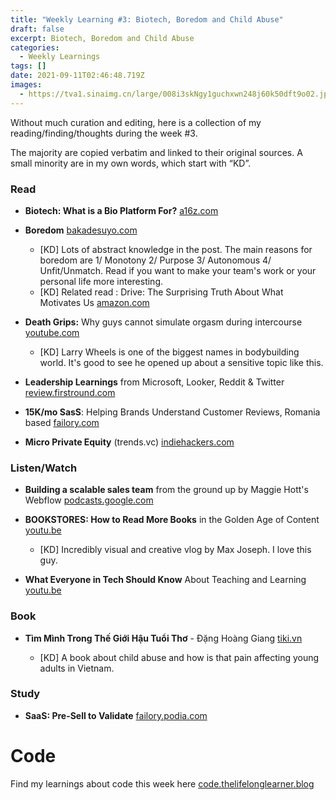 ```yaml
---
title: "Weekly Learning #3: Biotech, Boredom and Child Abuse"
draft: false
excerpt: Biotech, Boredom and Child Abuse
categories:
  - Weekly Learnings
tags: []
date: 2021-09-11T02:46:48.719Z
images:
  - https://tva1.sinaimg.cn/large/008i3skNgy1guchxwn248j60k50dft9o02.jpg
---
```

Without much curation and editing, here is a collection of my reading/finding/thoughts during the week #3.

The majority are copied verbatim and linked to their original sources. A small minority are in my own words, which start with “KD”.

### Read

* **Biotech: What is a Bio Platform For?** [a16z.com](https://a16z.com/2021/01/08/bio-platform-companies/)
* **Boredom** [bakadesuyo.com](https://www.bakadesuyo.com/2021/09/bored/)

  * \[KD] Lots of abstract knowledge in the post. The main reasons for boredom are 1/ Monotony 2/ Purpose 3/ Autonomous 4/ Unfit/Unmatch. Read if you want to make your team's work or your personal life more interesting.
  * \[KD] Related read : Drive: The Surprising Truth About What Motivates Us [amazon.com](https://www.amazon.com/Drive-Surprising-Truth-About-Motivates/dp/1594484805)
* **Death Grips:** Why guys cannot simulate orgasm during intercourse [youtube.com](https://www.youtube.com/watch?v=J2OIzvViq0s)

  * \[KD] Larry Wheels is one of the biggest names in bodybuilding world. It's good to see he opened up about a sensitive topic like this.
* **Leadership Learnings** from Microsoft, Looker, Reddit & Twitter [review.firstround.com](https://review.firstround.com/get-off-the-floor-and-other-career-advice-from-microsoft-looker-reddit-and-twitter#lesson-3-code-cant-solve-everything#lesson-7-stick-to-three-month-roadmaps)
* **15K/mo SasS**: Helping Brands Understand Customer Reviews, Romania based [failory.com](https://www.failory.com/interview/feedcheck)
* **Micro Private Equity** (trends.vc) [indiehackers.com](https://www.indiehackers.com/post/micro-private-equity-2afa1be4a4?utm_campaign=post-2afa1be4a4&utm_medium=email&utm_source=ih-series-trends-vc)

### Listen/Watch

* **Building a scalable sales team** from the ground up by Maggie Hott's Webflow [podcasts.google.com](https://podcasts.google.com/?feed=aHR0cHM6Ly9yc3MuYXJ0MTkuY29tL2luc2lkZS1pbnRlcmNvbQ%3D%3D&episode=Z2lkOi8vYXJ0MTktZXBpc29kZS1sb2NhdG9yL1YwL3hORlp5M0l2V2h5QUtXZkNmbkROa3BFQWVBNmFXRUlud3dEejNOOHctMlU%3D)
* **BOOKSTORES: How to Read More Books** in the Golden Age of Content [youtu.be](https://youtu.be/lIW5jBrrsS0)

  * \[KD] Incredibly visual and creative vlog by Max Joseph. I love this guy.
* **What Everyone in Tech Should Know** About Teaching and Learning [youtu.be](https://youtu.be/ewXvFQByRqY)

### Book

* **Tìm Mình Trong Thế Giới Hậu Tuổi Thơ** - Đặng Hoàng Giang [tiki.vn](https://tiki.vn/tim-minh-trong-the-gioi-hau-tuoi-tho-p45902241.html)

  * \[KD] A book about child abuse and how is that pain affecting young adults in Vietnam.

### Study

* **SaaS: Pre-Sell to Validate** [failory.podia.com](https://failory.podia.com/pre-sales)

# Code

Find my learnings about code this week here [code.thelifelonglearner.blog](https://code.thelifelonglearner.blog/posts/2021-09-11-this-week-i-learn-2/)
